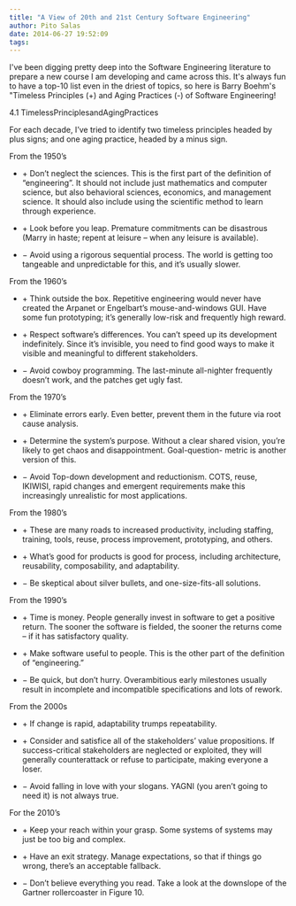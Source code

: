 ```yaml
---
title: "A View of 20th and 21st Century Software Engineering"
author: Pito Salas
date: 2014-06-27 19:52:09
tags: 
---
```



I've been digging pretty deep into the Software Engineering literature to
prepare a new course I am developing and came across this. It's always fun to
have a top-10 list even in the driest of topics, so here is Barry Boehm's
"Timeless Principles (+) and Aging Practices (-) of Software Engineering!

4.1 TimelessPrinciplesandAgingPractices

For each decade, I’ve tried to identify two timeless principles headed by plus
signs; and one aging practice, headed by a minus sign.

From the 1950’s

  * \+  Don’t neglect the sciences. This is the first part of the definition of “engineering”. It should not include just mathematics and computer science, but also behavioral sciences, economics, and management science. It should also include using the scientific method to learn through experience. 

  * \+  Look before you leap. Premature commitments can be disastrous (Marry in haste; repent at leisure – when any leisure is available). 

  * − Avoid using a rigorous sequential process. The world is getting too tangeable and unpredictable for this, and it’s usually slower. 

From the 1960’s

  * \+  Think outside the box. Repetitive engineering would never have created the Arpanet or Engelbart’s mouse-and-windows GUI. Have some fun prototyping; it’s generally low-risk and frequently high reward. 

  * \+  Respect software’s differences. You can’t speed up its development indefinitely. Since it’s invisible, you need to find good ways to make it visible and meaningful to different stakeholders. 

  * − Avoid cowboy programming. The last-minute all-nighter frequently doesn’t work, and the patches get ugly fast. 

From the 1970’s

  * \+  Eliminate errors early. Even better, prevent them in the future via root cause analysis. 

  * \+  Determine the system’s purpose. Without a clear shared vision, you’re likely to get chaos and disappointment. Goal-question- metric is another version of this. 

  * − Avoid Top-down development and reductionism. COTS, reuse, IKIWISI, rapid changes and emergent requirements make this increasingly unrealistic for most applications. 

From the 1980’s

  * \+  These are many roads to increased productivity, including staffing, training, tools, reuse, process improvement, prototyping, and others. 

  * \+  What’s good for products is good for process, including architecture, reusability, composability, and adaptability. 

  * − Be skeptical about silver bullets, and one-size-fits-all solutions. 

From the 1990’s

  * \+  Time is money. People generally invest in software to get a positive return. The sooner the software is fielded, the sooner the returns come – if it has satisfactory quality. 

  * \+  Make software useful to people. This is the other part of the definition of “engineering.” 

  * − Be quick, but don’t hurry. Overambitious early milestones usually result in incomplete and incompatible specifications and lots of rework. 

From the 2000s

  * \+  If change is rapid, adaptability trumps repeatability. 

  * \+  Consider and satisfice all of the stakeholders’ value propositions. If success-critical stakeholders are neglected or exploited, they will generally counterattack or refuse to participate, making everyone a loser. 

  * − Avoid falling in love with your slogans. YAGNI (you aren’t going to need it) is not always true. 

For the 2010’s

  * \+  Keep your reach within your grasp. Some systems of systems may just be too big and complex. 

  * \+  Have an exit strategy. Manage expectations, so that if things go wrong, there’s an acceptable fallback. 

  * − Don’t believe everything you read. Take a look at the downslope of the Gartner rollercoaster in Figure 10. 


